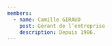 ```yaml
---
members:
  - name: Camille GIRAUD
    post: Gérant de l’entreprise
    description: Depuis 1986.
---
```

